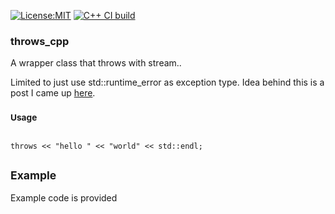 [![License:MIT](https://img.shields.io/badge/License-MIT-blue?style=plastic)](LICENSE)
[![C++ CI build](../../actions/workflows/build.yml/badge.svg)](../../actions/workflows/build.yml)
### throws_cpp

A wrapper class that throws with stream..

Limited to just use std::runtime_error as exception type.
Idea behind this is a post I came up [here](https://stackoverflow.com/a/37191553/1314831).

### <sub>Usage</sub>
```

throws << "hello " << "world" << std::endl;

```

## <sub>Example</sub>

Example code is provided
